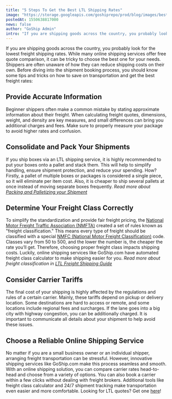 ```yaml
---
title: "5 Steps To Get the Best LTL Shipping Rates"
image: "https://storage.googleapis.com/goshiprepo/prod/blog/images/best-ltl-shipping-rates.jpg"
postedAt: 1550638817000
news: false
author: "GoShip Admin"
intro: "If you are shipping goods across the country, you probably look for the lowest freight shipping rates. While many online shipping services offer free quote comparison, it can be tricky to choose the best one for your needs. Shippers are often unaware of how they can reduce shipping costs on their own. Before diving into the shipment booking process, you should know some tips and tricks on how to save on transportation and get the best freight rates: \n\nProvide Accurate Information\n-\n\nBeginner shippers often "
---
```

If you are shipping goods across the country, you probably look for the lowest freight shipping rates. While many online shipping services offer free quote comparison, it can be tricky to choose the best one for your needs. Shippers are often unaware of how they can reduce shipping costs on their own. Before diving into the shipment booking process, you should know some tips and tricks on how to save on transportation and get the best freight rates:

**Provide Accurate Information**
--------------------------------

Beginner shippers often make a common mistake by stating approximate information about their freight. When calculating freight quotes, dimensions, weight, and density are key measures, and small differences can bring you additional charges and fees. Make sure to properly measure your package to avoid higher rates and confusion.

**Consolidate and Pack Your Shipments**
---------------------------------------

If you ship boxes via an LTL shipping service, it is highly recommended to put your boxes onto a pallet and stack them. This will help to simplify handling, ensure shipment protection, and reduce your spending. How? Firstly, a pallet of multiple boxes or packages is considered a single piece, so it will eliminate per item cost. Also, it is cheaper to ship several pallets at once instead of moving separate boxes frequently. _Read more about [Packing and Palletizing your Shipment](https://www.goship.com/blog/package-vs-pallet-shipping/)_

**Determine Your Freight Class Correctly**
------------------------------------------

To simplify the standardization and provide fair freight pricing, the [National Motor Freight Traffic Association (NMFTA)](http://www.nmfta.org/Home/Index) created a set of rules known as "freight classification." This means every type of freight should be classified with a special [NMFC (National Motor Freight Classification)](http://www.nmfta.org/pages/nmfc) code. Classes vary from 50 to 500, and the lower the number is, the cheaper the rate you’ll get. Therefore, choosing proper freight class impacts shipping costs. Luckily, online shipping services like GoShip.com have automated freight class calculator to make shipping easier for you. _Read more about freight classification in [LTL Freight Shipping Guide](https://www.goship.com/blog/ltl-freight-shipping-guide/)_

**Consider Carrier Tariffs**
----------------------------

The final cost of your shipping is highly affected by the regulations and rules of a certain carrier. Mainly, these tariffs depend on pickup or delivery location. Some destinations are hard to access or remote, and some locations include regional fees and surcharges. If the lane goes into a big city with highway congestion, you can be additionally charged. It is important to communicate all details about your shipment to help avoid these issues.

**Choose a Reliable Online Shipping Service**
---------------------------------------------

No matter if you are a small business owner or an individual shipper, arranging freight transportation can be stressful. However, innovative shipping services like GoShip.com make this process seamless and smooth. With an online shipping solution, you can compare carrier rates head-to-head and choose from a variety of options. You can also book a carrier within a few clicks without dealing with freight brokers. Additional tools like freight class calculator and 24/7 shipment tracking make transportation even easier and more comfortable. Looking for LTL quotes? Get one [here](https://www.goship.com/)!
